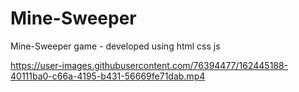 # Mine-Sweeper
Mine-Sweeper game - developed using html css js




https://user-images.githubusercontent.com/76394477/162445188-40111ba0-c66a-4195-b431-56669fe71dab.mp4

